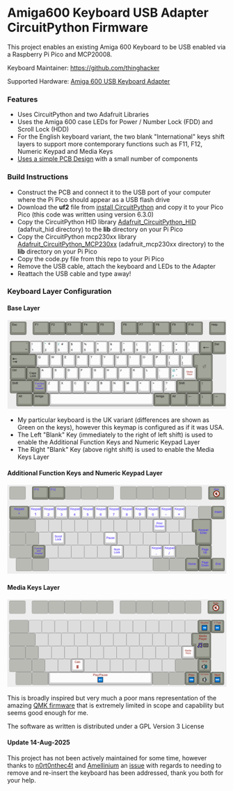 # Amiga600 Keyboard USB Adapter CircuitPython Firmware
This project enables an existing Amiga 600 Keyboard to be USB enabled via a Raspberry Pi Pico and MCP20008.

Keyboard Maintainer:  https://github.com/thinghacker

Supported Hardware: [Amiga 600 USB Keyboard Adapter](https://github.com/thinghacker/Amiga600KeyboardUSBAdapter/tree/main/PCB-Amiga600Keyboard_USB_Pico)

### Features

- Uses CircuitPython and two Adafruit Libraries
- Uses the Amiga 600 case LEDs for Power / Number Lock (FDD) and Scroll Lock (HDD)
- For the English keyboard variant, the two blank "International" keys shift layers to support more contemporary functions such as F11, F12, Numeric Keypad and Media Keys
- [Uses a simple PCB Design](https://github.com/thinghacker/Amiga600KeyboardUSBAdapter/tree/main/PCB-Amiga600Keyboard_USB_Pico) with a small number of components

### Build Instructions
- Construct the PCB and connect it to the USB port of your computer where the Pi Pico should appear as a USB flash drive
- Download the **uf2** file from [install CircuitPython](https://circuitpython.org/board/raspberry_pi_pico/) and copy it to your Pico Pico (this code was written using version 6.3.0)
- Copy the CircuitPython HID library [Adafruit_CircuitPython_HID](https://github.com/adafruit/Adafruit_CircuitPython_HID) (adafruit_hid directory) to the **lib** directory on your Pi Pico
- Copy the CircuitPython mcp230xx library [Adafruit_CircuitPython_MCP230xx](https://github.com/adafruit/Adafruit_CircuitPython_MCP230xx) (adafruit_mcp230xx directory) to the **lib** directory on your Pi Pico
- Copy the code.py file from this repo to your Pi Pico
- Remove the USB cable, attach the keyboard and LEDs to the Adapter
- Reattach the USB cable and type away!

### Keyboard Layer Configuration

#### Base Layer
![Base Layer](layout-images/A600%20Keyboard-Base.PNG)

- My particular keyboard is the UK variant (differences are shown as Green on the keys), however this keymap is configured as if it was USA.
- The Left "Blank" Key (immediately to the right of left shift) is used to enable the Additional Function Keys and Numeric Keypad Layer
- The Right "Blank" Key (above right shift) is used to enable the Media Keys Layer

#### Additional Function Keys and Numeric Keypad Layer
![Additional Function Keys and Numeric Keypad Layer](layout-images/A600%20Keyboard-Function%20and%20Keypad.PNG)

#### Media Keys Layer
![Media Keys Layer](layout-images/A600%20Keyboard-Media%20Keys.PNG)

This is broadly inspired but very much a poor mans representation of the amazing [QMK firmware](https://github.com/qmk/qmk_firmware) that is extremely limited in scope and capability but seems good enough for me.

The software as written is distributed under a GPL Version 3 License

#### Update 14-Aug-2025
This project has not been actively maintained for some time, however thanks to [n0rt0nthec4t](https://github.com/n0rt0nthec4t) and [Amellinium](https://github.com/Amellinium) an [issue](https://github.com/thinghacker/Amiga600KeyboardUSBAdapter/issues/4) with regards to needing to remove and re-insert the keyboard has been addressed, thank you both for your help.

